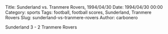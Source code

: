 Title: Sunderland vs. Tranmere Rovers, 1994/04/30
Date: 1994/04/30 00:00
Category: sports
Tags: football, football scores, Sunderland, Tranmere Rovers
Slug: sunderland-vs-tranmere-rovers
Author: carbonero


Sunderland 3 - 2 Tranmere Rovers
